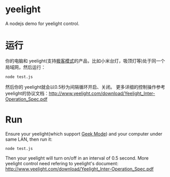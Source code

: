 # yeelight
A nodejs demo for yeelight control.

# 运行
你的电脑和 yeelight(支持<a href="http://www.yeelight.com/zh_CN/developer">极客模式</a>的产品，比如小米台灯，吸顶灯等)处于同一个局域网，然后运行：
```
node test.js
```
然后你的 yeelight就会以0.5秒为间隔循环开启、关闭。
更多详细的控制操作参考 yeelight的协议文档：http://www.yeelight.com/download/Yeelight_Inter-Operation_Spec.pdf

# Run
Ensure your yeelight(which support <a href="http://www.yeelight.com/en_US/developer">Geek Mode</a>) and your computer under same LAN, then run it:
```
node test.js
```

Then your yeelight will turn on/off in an interval of 0.5 second.
More yeelight control need refering to yeelight's document: http://www.yeelight.com/download/Yeelight_Inter-Operation_Spec.pdf